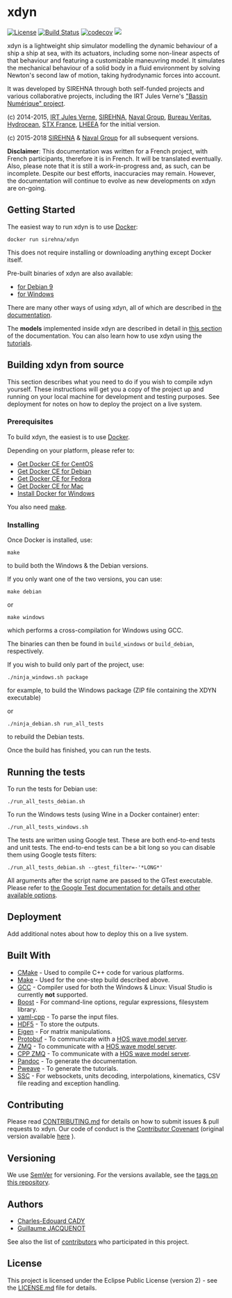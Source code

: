 # xdyn

[![License](https://img.shields.io/badge/License-EPL%202.0-blue.svg)](https://opensource.org/licenses/EPL-2.0)
[![Build Status](https://travis-ci.org/sirehna/xdyn.svg?branch=master)](https://travis-ci.org/sirehna/xdyn)
[![codecov](https://codecov.io/gh/sirehna/xdyn/branch/master/graph/badge.svg)](https://codecov.io/gh/sirehna/xdyn)
[![](https://images.microbadger.com/badges/image/sirehna/xdyn.svg)](https://microbadger.com/images/sirehna/xdyn "xdyn layers")

xdyn is a lightweight ship simulator modelling the dynamic behaviour of a ship a ship at sea, with its actuators, including some non-linear aspects of that behaviour and featuring a customizable maneuvring model.
It simulates the mechanical behaviour of a solid body in a fluid environment by
solving Newton's second law of motion, taking hydrodynamic forces into account.

It was developed by SIREHNA through both self-funded projects and various collaborative projects, including the IRT Jules Verne's ["Bassin Numérique"
project](https://www.irt-jules-verne.fr/wp-content/uploads/bassin-numerique.pdf).

(c) 2014-2015, [IRT Jules Verne](https://www.irt-jules-verne.fr/), [SIREHNA](http://www.sirehna.com/), [Naval Group](https://www.naval-group.com/en/), [Bureau Veritas](https://www.bureauveritas.fr/), [Hydrocean](https://marine-offshore.bureauveritas.com/bvsolutions), [STX France](http://chantiers-atlantique.com/en/), [LHEEA](https://lheea.ec-nantes.fr/) for the initial version.

(c) 2015-2018 [SIREHNA](http://www.sirehna.com/) & [Naval Group](https://www.naval-group.com/en/) for all subsequent versions.

**Disclaimer**: This documentation was written for a French project, with
French participants, therefore it is in French. It will be translated
eventually. Also, please note that it is still a work-in-progress and, as such,
can be incomplete. Despite our best efforts, inaccuracies may remain. However,
the documentation will continue to evolve as new developments on xdyn are
on-going.

## Getting Started

The easiest way to run xdyn is to use [Docker](https://www.docker.com/):

~~~~~~~{.bash}
docker run sirehna/xdyn
~~~~~~~

This does not require installing or downloading anything except Docker itself.

Pre-built binaries of xdyn are also available:
- [for Debian 9](https://github.com/sirehna/xdyn/releases/latest/download/xdyn_binary_debian9_amd64.deb)
- [for Windows](https://github.com/sirehna/xdyn/releases/latest/download/xdyn_binary_windows_64.zip)

There are many other ways of using xdyn, all of which are described in [the documentation]().

The **models** implemented inside xdyn are described in detail in [this section]() of the documentation.
You can also learn how to use xdyn using the [tutorials]().

## Building xdyn from source

This section describes what you need to do if you wish to compile xdyn
yourself.
These instructions will get you a copy of the project up and running on your
local machine for development and testing purposes. See deployment for notes on
how to deploy the project on a live system.

### Prerequisites

To build xdyn, the easiest is to use [Docker](https://www.docker.com/).

Depending on your platform, please refer to:

- [Get Docker CE for CentOS](https://docs.docker.com/install/linux/docker-ce/centos/)
- [Get Docker CE for Debian](https://docs.docker.com/install/linux/docker-ce/debian/)
- [Get Docker CE for Fedora](https://docs.docker.com/install/linux/docker-ce/fedora/)
- [Get Docker CE for Mac](https://docs.docker.com/docker-for-mac/install/)
- [Install Docker for Windows](https://docs.docker.com/docker-for-windows/install/)

You also need [make](https://en.wikipedia.org/wiki/Make_(software)).

### Installing

Once Docker is installed, use:

~~~~~~~{.bash}
make
~~~~~~~

to build both the Windows & the Debian versions.

If you only want one of the two versions, you can use:

~~~~~~~{.bash}
make debian
~~~~~~~

or

~~~~~~~{.bash}
make windows
~~~~~~~

which performs a cross-compilation for Windows using GCC.

The binaries can then be found in `build_windows` or `build_debian`,
respectively.

If you wish to build only part of the project, use:

~~~~~~~{.bash}
./ninja_windows.sh package
~~~~~~~

for example, to build the Windows package (ZIP file containing the XDYN executable)

or

~~~~~~~{.bash}
./ninja_debian.sh run_all_tests
~~~~~~~

to rebuild the Debian tests.

Once the build has finished, you can run the tests.

## Running the tests

To run the tests for Debian use:

~~~~~~~{.bash}
./run_all_tests_debian.sh
~~~~~~~

To run the Windows tests (using Wine in a Docker container) enter:

~~~~~~~{.bash}
./run_all_tests_windows.sh
~~~~~~~

The tests are written using Google test. These are both end-to-end tests and
unit tests. The end-to-end tests can be a bit long so you can disable them
using Google tests filters:

    ./run_all_tests_debian.sh --gtest_filter=-'*LONG*'

All arguments after the script name are passed to the GTest executable. Please
refer to [the Google Test documentation for details and other available
options](https://github.com/google/googletest/blob/master/googletest/docs/advanced.md#running-a-subset-of-the-tests).


## Deployment

Add additional notes about how to deploy this on a live system.

## Built With

* [CMake](https://cmake.org/) - Used to compile C++ code for various platforms.
* [Make](https://www.gnu.org/software/make/) - Used for the one-step build described above.
* [GCC](http://gcc.gnu.org/) - Compiler used for both the Windows & Linux: Visual Studio is currently **not** supported.
* [Boost](https://www.boost.org/) - For command-line options, regular expressions, filesystem library.
* [yaml-cpp](https://github.com/jbeder/yaml-cpp) - To parse the input files.
* [HDF5](https://support.hdfgroup.org/products/hdf5_tools/index.html) - To store the outputs.
* [Eigen](http://eigen.tuxfamily.org/index.php?title=Main_Page) - For matrix manipulations.
* [Protobuf](https://developers.google.com/protocol-buffers/) - To communicate with a [HOS wave model server](https://github.com/LHEEA/HOS-ocean).
* [ZMQ](http://zeromq.org/) - To communicate with a [HOS wave model server](https://github.com/LHEEA/HOS-ocean).
* [CPP ZMQ](https://github.com/zeromq/cppzmq) - To communicate with a [HOS wave model server](https://github.com/LHEEA/HOS-ocean).
* [Pandoc](https://pandoc.org/) - To generate the documentation.
* [Pweave](http://mpastell.com/pweave/) - To generate the tutorials.
* [SSC](https://github.com/sirehna/ssc) - For websockets, units decoding, interpolations, kinematics, CSV file reading and exception handling.

## Contributing

Please read [CONTRIBUTING.md](CONTRIBUTING.md) for details on how to submit
issues & pull requests to xdyn.
Our code of conduct is the [Contributor Covenant](CODE_OF_CONDUCT.md) (original
version available
[here](https://www.contributor-covenant.org/version/1/4/code-of-conduct) ).

## Versioning

We use [SemVer](http://semver.org/) for versioning. For the versions available, see the [tags on this repository](https://github.com/sirehna/xdyn/tags).

## Authors

* [Charles-Edouard CADY](https://github.com/CharlesEdouardCady)
* [Guillaume JACQUENOT](https://github.com/GuillaumeJacquenot)

See also the list of [contributors](https://github.com/sirehna/xdyn/contributors) who participated in this project.

## License

This project is licensed under the Eclipse Public License (version 2) - see the [LICENSE.md](LICENSE.md) file for details.
